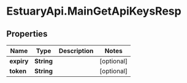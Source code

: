 # EstuaryApi.MainGetApiKeysResp

## Properties

Name | Type | Description | Notes
------------ | ------------- | ------------- | -------------
**expiry** | **String** |  | [optional] 
**token** | **String** |  | [optional] 


